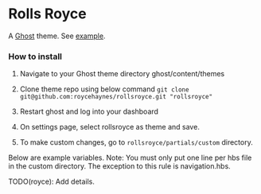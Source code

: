 # Rolls Royce

A [Ghost](https://ghost.org/) theme. See [example](http://www.roycehaynes.com).


### How to install

1. Navigate to your Ghost theme directory ghost/content/themes

2. Clone theme repo using below command ```git clone git@github.com:roycehaynes/rollsroyce.git "rollsroyce"```

3. Restart ghost and log into your dashboard

4. On settings page, select rollsroyce as theme and save.

5. To make custom changes, go to ```rollsroyce/partials/custom``` directory.

Below are example variables. Note: You must only put one line per hbs file in the custom directory. The exception to this rule is navigation.hbs.

TODO(royce): Add details.
